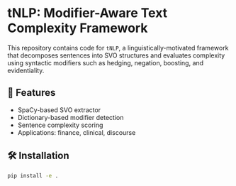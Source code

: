 # tNLP: Modifier-Aware Text Complexity Framework

This repository contains code for `tNLP`, a linguistically-motivated framework that decomposes sentences into SVO structures and evaluates complexity using syntactic modifiers such as hedging, negation, boosting, and evidentiality.

## 📌 Features
- SpaCy-based SVO extractor
- Dictionary-based modifier detection
- Sentence complexity scoring
- Applications: finance, clinical, discourse

## 🛠️ Installation
```bash
pip install -e .
